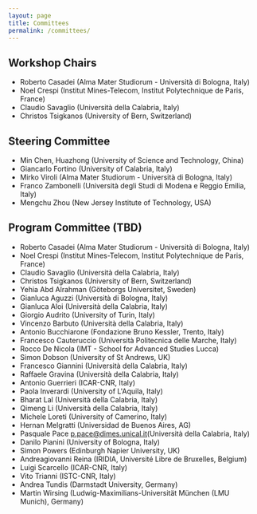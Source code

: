 ```yaml
---
layout: page
title: Committees
permalink: /committees/
---
```


## Workshop Chairs

- Roberto Casadei (Alma Mater Studiorum - Università di Bologna, Italy)
- Noel Crespi (Institut Mines-Telecom, Institut Polytechnique de Paris, France)
- Claudio Savaglio (Università della Calabria, Italy)
- Christos Tsigkanos (University of Bern, Switzerland)

## Steering Committee

- Min Chen, Huazhong (University of Science and Technology, China)
- Giancarlo Fortino (University of Calabria, Italy)
- Mirko Viroli (Alma Mater Studiorum - Università di Bologna, Italy)
- Franco Zambonelli (Università degli Studi di Modena e Reggio Emilia, Italy)
- Mengchu Zhou (New Jersey Institute of Technology, USA)

<!-- 
## Publicity Chairs

- Flavia Delicato (Fluminense Federal University, Brazil)
- Kevin Wang (University of Auckland, New Zealand)

-->

## Program Committee (TBD)

* Roberto Casadei (Alma Mater Studiorum - Università di Bologna, Italy)
* Noel Crespi (Institut Mines-Telecom, Institut Polytechnique de Paris, France)
* Claudio Savaglio (Università della Calabria, Italy)
* Christos Tsigkanos (University of Bern, Switzerland)
* Yehia Abd Alrahman (Göteborgs Universitet, Sweden)
* Gianluca Aguzzi (Università di Bologna, Italy)
* Gianluca Aloi (Università della Calabria, Italy)
* Giorgio Audrito (University of Turin, Italy)
* Vincenzo Barbuto (Università della Calabria, Italy)
* Antonio Bucchiarone (Fondazione Bruno Kessler, Trento, Italy)
* Francesco Cauteruccio (Università Politecnica delle Marche, Italy)
* Rocco De Nicola (IMT - School for Advanced Studies Lucca)
* Simon Dobson (University of St Andrews, UK)
* Francesco Giannini (Università della Calabria, Italy)
* Raffaele Gravina (Università della Calabria, Italy)
* Antonio Guerrieri (ICAR-CNR, Italy)
* Paola Inverardi (University of L'Aquila, Italy)
* Bharat Lal (Università della Calabria, Italy)
* Qimeng Li (Università della Calabria, Italy)
* Michele Loreti (University of Camerino, Italy)
* Hernan Melgratti (Universidad de Buenos Aires, AG)
* Pasquale Pace <p.pace@dimes.unical.it>(Università della Calabria, Italy)
* Danilo Pianini (University of Bologna, Italy)
* Simon Powers (Edinburgh Napier University, UK)
* Andreagiovanni Reina (IRIDIA, Université Libre de Bruxelles, Belgium)
* Luigi Scarcello (ICAR-CNR, Italy)
* Vito Trianni (ISTC-CNR, Italy)
* Andrea Tundis (Darmstadt University, Germany)
* Martin Wirsing (Ludwig-Maximilians-Universität München (LMU Munich), Germany)
